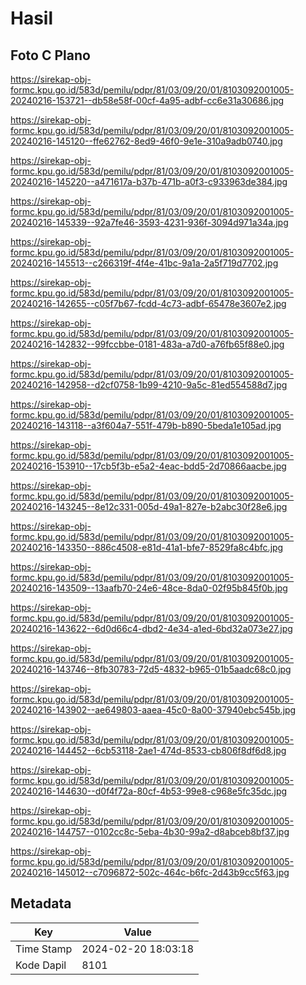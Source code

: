 # Hasil

## Foto C Plano

https://sirekap-obj-formc.kpu.go.id/583d/pemilu/pdpr/81/03/09/20/01/8103092001005-20240216-153721--db58e58f-00cf-4a95-adbf-cc6e31a30686.jpg

https://sirekap-obj-formc.kpu.go.id/583d/pemilu/pdpr/81/03/09/20/01/8103092001005-20240216-145120--ffe62762-8ed9-46f0-9e1e-310a9adb0740.jpg

https://sirekap-obj-formc.kpu.go.id/583d/pemilu/pdpr/81/03/09/20/01/8103092001005-20240216-145220--a471617a-b37b-471b-a0f3-c933963de384.jpg

https://sirekap-obj-formc.kpu.go.id/583d/pemilu/pdpr/81/03/09/20/01/8103092001005-20240216-145339--92a7fe46-3593-4231-936f-3094d971a34a.jpg

https://sirekap-obj-formc.kpu.go.id/583d/pemilu/pdpr/81/03/09/20/01/8103092001005-20240216-145513--c266319f-4f4e-41bc-9a1a-2a5f719d7702.jpg

https://sirekap-obj-formc.kpu.go.id/583d/pemilu/pdpr/81/03/09/20/01/8103092001005-20240216-142655--c05f7b67-fcdd-4c73-adbf-65478e3607e2.jpg

https://sirekap-obj-formc.kpu.go.id/583d/pemilu/pdpr/81/03/09/20/01/8103092001005-20240216-142832--99fccbbe-0181-483a-a7d0-a76fb65f88e0.jpg

https://sirekap-obj-formc.kpu.go.id/583d/pemilu/pdpr/81/03/09/20/01/8103092001005-20240216-142958--d2cf0758-1b99-4210-9a5c-81ed554588d7.jpg

https://sirekap-obj-formc.kpu.go.id/583d/pemilu/pdpr/81/03/09/20/01/8103092001005-20240216-143118--a3f604a7-551f-479b-b890-5beda1e105ad.jpg

https://sirekap-obj-formc.kpu.go.id/583d/pemilu/pdpr/81/03/09/20/01/8103092001005-20240216-153910--17cb5f3b-e5a2-4eac-bdd5-2d70866aacbe.jpg

https://sirekap-obj-formc.kpu.go.id/583d/pemilu/pdpr/81/03/09/20/01/8103092001005-20240216-143245--8e12c331-005d-49a1-827e-b2abc30f28e6.jpg

https://sirekap-obj-formc.kpu.go.id/583d/pemilu/pdpr/81/03/09/20/01/8103092001005-20240216-143350--886c4508-e81d-41a1-bfe7-8529fa8c4bfc.jpg

https://sirekap-obj-formc.kpu.go.id/583d/pemilu/pdpr/81/03/09/20/01/8103092001005-20240216-143509--13aafb70-24e6-48ce-8da0-02f95b845f0b.jpg

https://sirekap-obj-formc.kpu.go.id/583d/pemilu/pdpr/81/03/09/20/01/8103092001005-20240216-143622--6d0d66c4-dbd2-4e34-a1ed-6bd32a073e27.jpg

https://sirekap-obj-formc.kpu.go.id/583d/pemilu/pdpr/81/03/09/20/01/8103092001005-20240216-143746--8fb30783-72d5-4832-b965-01b5aadc68c0.jpg

https://sirekap-obj-formc.kpu.go.id/583d/pemilu/pdpr/81/03/09/20/01/8103092001005-20240216-143902--ae649803-aaea-45c0-8a00-37940ebc545b.jpg

https://sirekap-obj-formc.kpu.go.id/583d/pemilu/pdpr/81/03/09/20/01/8103092001005-20240216-144452--6cb53118-2ae1-474d-8533-cb806f8df6d8.jpg

https://sirekap-obj-formc.kpu.go.id/583d/pemilu/pdpr/81/03/09/20/01/8103092001005-20240216-144630--d0f4f72a-80cf-4b53-99e8-c968e5fc35dc.jpg

https://sirekap-obj-formc.kpu.go.id/583d/pemilu/pdpr/81/03/09/20/01/8103092001005-20240216-144757--0102cc8c-5eba-4b30-99a2-d8abceb8bf37.jpg

https://sirekap-obj-formc.kpu.go.id/583d/pemilu/pdpr/81/03/09/20/01/8103092001005-20240216-145012--c7096872-502c-464c-b6fc-2d43b9cc5f63.jpg


## Metadata

| Key        | Value               |
| ---------- | ------------------- |
| Time Stamp | 2024-02-20 18:03:18 |
| Kode Dapil | 8101                |



